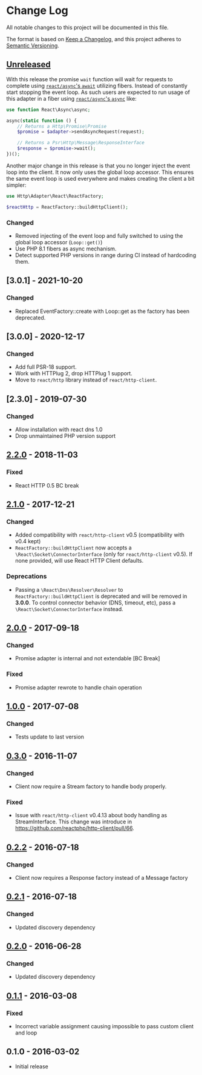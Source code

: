 # Change Log


All notable changes to this project will be documented in this file.

The format is based on [Keep a Changelog](https://keepachangelog.com/en/1.0.0/),
and this project adheres to [Semantic Versioning](https://semver.org/spec/v2.0.0.html).

## [Unreleased]

With this release the promise `wait` function will wait for requests to complete using
[`react/async`'s `await`](https://reactphp.org/async/#await) utilizing fibers. Instead of constantly
start stopping the event loop. As such users are expected to run usage of this adapter in a fiber using
[`react/async`'s `async`](https://reactphp.org/async/#async) like:

```php
use function React\Async\async;

async(static function () {
    // Returns a Http\Promise\Promise
    $promise = $adapter->sendAsyncRequest(request);

    // Returns a Psr\Http\Message\ResponseInterface
    $response = $promise->wait();
})();
```

Another major change in this release is that you no longer inject the event loop into the client. It now
only uses the global loop accessor. This ensures the same event loop is used everywhere and makes creating
the client a bit simpler:

```php
use Http\Adapter\React\ReactFactory;

$reactHttp = ReactFactory::buildHttpClient();
```

### Changed

- Removed injecting of the event loop and fully switched to using the global loop accessor (`Loop::get()`)
- Use PHP 8.1 fibers as async mechanism.
- Detect supported PHP versions in range during CI instead of hardcoding them.

## [3.0.1] - 2021-10-20

### Changed

- Replaced EventFactory::create with Loop::get as the factory has been deprecated.

## [3.0.0] - 2020-12-17

### Changed

- Add full PSR-18 support.
- Work with HTTPlug 2, drop HTTPlug 1 support.
- Move to `react/http` library instead of `react/http-client`.

## [2.3.0] - 2019-07-30

### Changed

- Allow installation with react dns 1.0
- Drop unmaintained PHP version support

## [2.2.0] - 2018-11-03

### Fixed

- React HTTP 0.5 BC break


## [2.1.0] - 2017-12-21

### Changed

- Added compatibility with `react/http-client` v0.5 (compatibility with v0.4 kept)
- `ReactFactory::buildHttpClient` now accepts a `\React\Socket\ConnectorInterface` (only for `react/http-client` v0.5).
If none provided, will use React HTTP Client defaults.

### Deprecations
- Passing a `\React\Dns\Resolver\Resolver` to `ReactFactory::buildHttpClient` is deprecated and will be removed in **3.0.0**.
To control connector behavior (DNS, timeout, etc), pass a `\React\Socket\ConnectorInterface` instead.


## [2.0.0] - 2017-09-18

### Changed

- Promise adapter is internal and not extendable [BC Break]

### Fixed

- Promise adapter rewrote to handle chain operation


## [1.0.0] - 2017-07-08

### Changed

- Tests update to last version


## [0.3.0] - 2016-11-07

### Changed

- Client now require a Stream factory to handle body properly.

### Fixed

- Issue with `react/http-client` v0.4.13 about body handling as StreamInterface.
This change was introduce in https://github.com/reactphp/http-client/pull/66.


## [0.2.2] - 2016-07-18

### Changed

- Client now requires a Response factory instead of a Message factory


## [0.2.1] - 2016-07-18

### Changed

- Updated discovery dependency


## [0.2.0] - 2016-06-28

### Changed

- Updated discovery dependency


## [0.1.1] - 2016-03-08

### Fixed

- Incorrect variable assignment causing impossible to pass custom client and loop


## 0.1.0 - 2016-03-02

- Initial release


[Unreleased]: https://github.com/php-http/react-adapter/compare/v2.2.0...HEAD
[2.2.0]: https://github.com/php-http/react-adapter/compare/2.1.0...v2.2.0
[2.1.0]: https://github.com/php-http/react-adapter/compare/v2.0.0...2.1.0
[2.0.0]: https://github.com/php-http/react-adapter/compare/1.0.0...v2.0.0
[1.0.0]: https://github.com/php-http/react-adapter/compare/v0.3.0...1.0.0
[0.3.0]: https://github.com/php-http/react-adapter/compare/v0.2.2...v0.3.0
[0.2.2]: https://github.com/php-http/react-adapter/compare/v0.2.1...v0.2.2
[0.2.1]: https://github.com/php-http/react-adapter/compare/v0.2.0...v0.2.1
[0.2.0]: https://github.com/php-http/react-adapter/compare/v0.1.1...v0.2.0
[0.1.1]: https://github.com/php-http/react-adapter/compare/v0.1.0...v0.1.1
